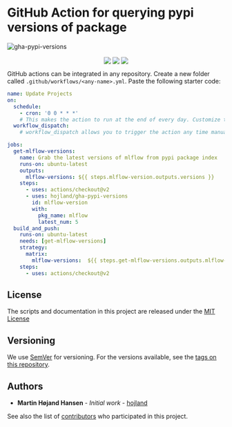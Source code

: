 # GitHub Action for querying pypi versions of package

![gha-pypi-versions](https://socialify.git.ci/hojland/gha-pypi-versions/image?description=1&font=KoHo&forks=1&issues=1&language=1&owner=1&pattern=Floating%20Cogs&pulls=1&stargazers=1&theme=Light) 
<p align="center">
<img src="https://img.shields.io/badge/python%20-%2314354C.svg?&style=for-the-badge&logo=python&logoColor=white" align="center">
<img src="https://img.shields.io/badge/markdown-%23000000.svg?&style=for-the-badge&logo=markdown&logoColor=white" align="center">
<img src="https://img.shields.io/badge/github%20actions%20-%232671E5.svg?&style=for-the-badge&logo=github%20actions&logoColor=white "align="center">
</p>

GitHub actions can be integrated in any repository. Create a new folder called `.github/workflows/<any-name>.yml`. Paste the following starter code:

```yml
name: Update Projects
on:
  schedule:
    - cron: '0 0 * * *'
    # This makes the action to run at the end of every day. Customize this accordingly or you can also trigger this action for GitHub events (Pull, Push). Check the GitHub actions page for that.
  workflow_dispatch:
    # workflow_dispatch allows you to trigger the action any time manually

jobs:
  get-mlflow-versions:
    name: Grab the latest versions of mlflow from pypi package index
    runs-on: ubuntu-latest
    outputs:
      mlflow-versions: ${{ steps.mlflow-version.outputs.versions }}
    steps:
      - uses: actions/checkout@v2
      - uses: hojland/gha-pypi-versions
        id: mlflow-version
        with:
          pkg_name: mlflow
          latest_num: 5
  build_and_push:
    runs-on: ubuntu-latest
    needs: [get-mlflow-versions]
    strategy:
      matrix:
        mlflow-versions:  ${{ steps.get-mlflow-versions.outputs.mlflow-versions }}
    steps:
      - uses: actions/checkout@v2
```

## License
The scripts and documentation in this project are released under the [MIT License](LICENSE)

## Versioning

We use [SemVer](http://semver.org/) for versioning. For the versions available, see the [tags on this repository](https://github.com/hojland/gha-pypi-versions/tags). 

## Authors

* **Martin Højand Hansen** - *Initial work* - [hojland](https://github.com/hojland)

See also the list of [contributors](https://github.com/hojland/gha-pypi-versions/contributors) who participated in this project.